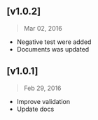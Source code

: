 ## [v1.0.2]
> Mar 02, 2016

- Negative test were added
- Documents was updated

## [v1.0.1]
> Feb 29, 2016

- Improve validation
- Update docs